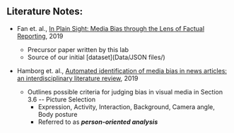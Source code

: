 ## Literature Notes:

- Fan et. al., [In Plain Sight: Media Bias through the Lens of Factual Reporting](https://arxiv.org/pdf/1909.02670.pdf), 2019
    - Precursor paper written by this lab
    - Source of our initial [dataset](Data/JSON files/)
    
- Hamborg et. al., [Automated identification of media bias in news articles: an interdisciplinary literature review](https://link.springer.com/content/pdf/10.1007%2Fs00799-018-0261-y.pdf), 2019
    - Outlines possible criteria for judging bias in visual media in Section 3.6 -- Picture Selection
        - Expression, Activity, Interaction, Background, Camera angle, Body posture
        - Referred to as **_person-oriented analysis_**

